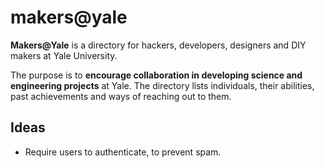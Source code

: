 # makers@yale

**Makers@Yale** is a directory for hackers, developers, designers and DIY makers at Yale University.

The purpose is to **encourage collaboration in developing science and engineering projects** at Yale.
The directory lists individuals, their abilities, past achievements and ways of reaching out to them.

## Ideas

- Require users to authenticate, to prevent spam.
